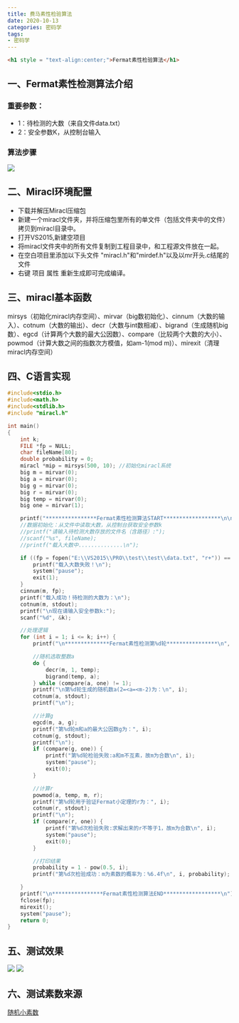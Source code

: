 ```yaml
---
title: 费马素性检验算法
date: 2020-10-13
categories: 密码学
tags: 
- 密码学
---
```


```html
<h1 style = "text-align:center;">Fermat素性检验算法</h1>
```

## 一、Fermat素性检测算法介绍
### 重要参数：
* 1：待检测的大数（来自文件data.txt）
* 2：安全参数K，从控制台输入

### 算法步骤
![](https://jiapeiyang.oss-cn-beijing.aliyuncs.com/img/20201013194405.png)

## 二、Miracl环境配置
* 下载并解压Miracl压缩包
* 新建一个miracl文件夹，并将压缩包里所有的单文件（包括文件夹中的文件）拷贝到miracl目录中。
* 打开VS2015,新建空项目
* 将miracl文件夹中的所有文件复制到工程目录中，和工程源文件放在一起。
* 在空白项目里添加以下头文件 "miracl.h"和"mirdef.h"以及以mr开头.c结尾的文件
* 右键 项目 属性 重新生成即可完成编译。

## 三、miracl基本函数
mirsys（初始化miracl内存空间）、mirvar（big数初始化）、cinnum（大数的输入）、cotnum（大数的输出）、decr（大数与int数相减）、bigrand（生成随机big数）、egcd（计算两个大数的最大公因数）、compare（比较两个大数的大小）、powmod（计算大数之间的指数次方模值，如am-1(mod m)）、mirexit（清理miracl内存空间）

## 四、C语言实现
```c
#include<stdio.h>
#include<math.h>
#include<stdlib.h>
#include "miracl.h"

int main()
{
	int k;
	FILE *fp = NULL;
	char fileName[80];
	double probability = 0;
	miracl *mip = mirsys(500, 10); //初始化miracl系统
	big m = mirvar(0);
	big a = mirvar(0);
	big g = mirvar(0);
	big r = mirvar(0);
	big temp = mirvar(0);
	big one = mirvar(1);

	printf("****************Fermat素性检测算法START******************\n\n");
	//数据初始化：从文件中读取大数，从控制台获取安全参数k
	//printf("请输入待检测大数存放的文件名（含路径）:");
	//scanf("%s", fileName);
	//printf("载入大数中..............\n");

	if ((fp = fopen("E:\\VS2015\\PRO\\test\\test\\data.txt", "r+")) == NULL) {
		printf("载入大数失败！\n");
		system("pause");
		exit(1);
	}
	cinnum(m, fp);
	printf("载入成功！待检测的大数为：\n");
	cotnum(m, stdout);
	printf("\n现在请输入安全参数k:");
	scanf("%d", &k);

	//处理逻辑
	for (int i = 1; i <= k; i++) {
		printf("\n**************Fermat素性检测第%d轮****************\n", i);

		//随机选取整数a
		do {
			decr(m, 1, temp);
			bigrand(temp, a);
		} while (compare(a, one) != 1);
		printf("\n第%d轮生成的随机数a(2=<a=<m-2)为：\n", i);
		cotnum(a, stdout);
		printf("\n");

		//计算g
		egcd(m, a, g);
		printf("第%d轮m和a的最大公因数g为：", i);
		cotnum(g, stdout);
		printf("\n");
		if (compare(g, one)) {
			printf("第%d轮检验失败:a和m不互素，故m为合数\n", i);
			system("pause");
			exit(0);
		}

		//计算r
		powmod(a, temp, m, r);
		printf("第%d轮用于验证Fermat小定理的r为：", i);
		cotnum(r, stdout);
		printf("\n");
		if (compare(r, one)) {
			printf("第%d次检验失败:求解出来的r不等于1，故m为合数\n", i);
			system("pause");
			exit(0);
		}

		//打印结果
		probability = 1 - pow(0.5, i);
		printf("第%d次检验成功：m为素数的概率为：%6.4f\n", i, probability);

	}
	printf("\n****************Fermat素性检测算法END******************\n");
	fclose(fp);
	mirexit();
	system("pause");
	return 0;
}
```
## 五、测试效果
![](https://jiapeiyang.oss-cn-beijing.aliyuncs.com/img/20201013195430.png)
![](https://jiapeiyang.oss-cn-beijing.aliyuncs.com/img/20201013195451.png)

## 六、测试素数来源
[随机小素数](https://primes.utm.edu/lists/small/small.html?tdsourcetag=s_pctim_aiomsg#100)


